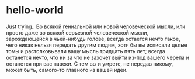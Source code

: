 # hello-world
Just trying..
Во всякой гениальной или новой человеческой мысли, или просто даже во всякой серьезной человеческой мысли, зарождающейся в чьей-нибудь голове, всегда остается нечто такое, чего никак нельзя передать другим людям, хотя бы вы исписали целые томы и растолковывали вашу мысль тридцать пять лет; всегда останется нечто, что ни за что не захочет выйти из-под вашего черепа и останется при вас навеки.
С тем вы и умрете, не передав никому, может быть, самого-то главного из вашей идеи.
